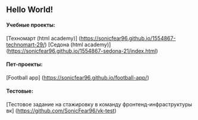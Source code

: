 ## Hello World!

#### Учебные проекты:

[Техномарт (html academy)] (https://sonicfear96.github.io/1554867-technomart-29/)
[Седона (html academy)] (https://sonicfear96.github.io/1554867-sedona-21/index.html)

#### Пет-проекты:

[Football app] (https://sonicfear96.github.io/football-app/)

#### Тестовые:

[Тестовое задание на стажировку в команду фронтенд-инфраструктуры вк] (https://github.com/SonicFear96/vk-test)
